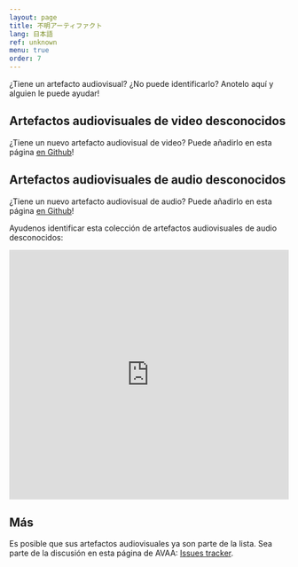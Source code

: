 ```yaml
---
layout: page
title: 不明アーティファクト 
lang: 日本語
ref: unknown
menu: true
order: 7
---
```


¿Tiene un artefacto audiovisual? ¿No puede identificarlo?
Anotelo aquí y alguien le puede ayudar!

## Artefactos audiovisuales de video desconocidos

¿Tiene un nuevo artefacto audiovisual de video? Puede añadirlo en esta página [en Github](https://github.com/bavc/avaa/blob/master/unknown.md)!

## Artefactos audiovisuales de audio desconocidos

¿Tiene un nuevo artefacto audiovisual de audio? Puede añadirlo en esta página [en Github](https://github.com/bavc/avaa/blob/master/unknown.md)!

Ayudenos identificar esta colección de artefactos audiovisuales de audio desconocidos:

<iframe width="100%" height="450" scrolling="no" frameborder="no" src="https://w.soundcloud.com/player/?url=https%3A//api.soundcloud.com/playlists/296924469&amp;color=ff5500&amp;auto_play=false&amp;hide_related=false&amp;show_comments=true&amp;show_user=true&amp;show_reposts=false&amp;visual=true"></iframe>


## Más

Es posible que sus artefactos audiovisuales ya son parte de la lista. Sea parte de la discusión en esta página de AVAA: [Issues tracker](https://github.com/bavc/avaa/issues).
